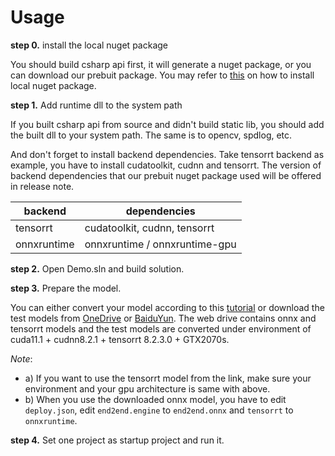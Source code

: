 # Usage

**step 0.** install the local nuget package

You should build csharp api first, it will generate a nuget package, or you can download our prebuit package. You may refer to [this](https://stackoverflow.com/a/55167481) on how to install local nuget package.

**step 1.** Add runtime dll to the system path

If you built csharp api from source and didn't build static lib, you should add the built dll to your system path. The same is to opencv, spdlog, etc.

And don't forget to install backend dependencies. Take tensorrt backend as example, you have to install cudatoolkit, cudnn and tensorrt. The version of backend dependencies that our prebuit nuget package used will be offered in release note.

| backend  | dependencies |
| ------------- | ------------- |
| tensorrt  | cudatoolkit, cudnn, tensorrt   |
| onnxruntime | onnxruntime / onnxruntime-gpu  |


**step 2.** Open Demo.sln and build solution.

**step 3.** Prepare the model.

You can either convert your model according to this [tutorial](../../docs/en/tutorials/how_to_convert_model.md) or download the test models from [OneDrive](https://1drv.ms/u/s!Aqis6w3rjKXSh2dXZ5OqbZIZSu9P?e=nefSdY) or [BaiduYun](https://pan.baidu.com/s/1VJkLo2oqHos6ZWDT7xamFg?pwd=STAR). The web drive contains onnx and tensorrt models and the test models are converted under environment of cuda11.1 + cudnn8.2.1 + tensorrt 8.2.3.0 + GTX2070s. 

*Note*:
+ a) If you want to use the tensorrt model from the link, make sure your environment and your gpu architecture is same with above.
+ b) When you use the downloaded onnx model, you have to edit `deploy.json`, edit `end2end.engine` to `end2end.onnx` and `tensorrt` to `onnxruntime`.

**step 4.** Set one project as startup project and run it.
